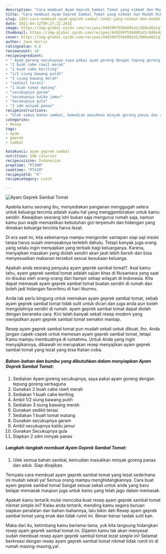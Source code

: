```yaml
---
description: "Cara membuat Ayam Geprek Sambal Tomat yang nikmat dan Mudah Dibuat"
title: "Cara membuat Ayam Geprek Sambal Tomat yang nikmat dan Mudah Dibuat"
slug: 1263-cara-membuat-ayam-geprek-sambal-tomat-yang-nikmat-dan-mudah-dibuat
date: 2021-04-12T09:37:22.243Z
image: https://img-global.cpcdn.com/recipes/449399f550d001d1/680x482cq70/ayam-geprek-sambal-tomat-foto-resep-utama.jpg
thumbnail: https://img-global.cpcdn.com/recipes/449399f550d001d1/680x482cq70/ayam-geprek-sambal-tomat-foto-resep-utama.jpg
cover: https://img-global.cpcdn.com/recipes/449399f550d001d1/680x482cq70/ayam-geprek-sambal-tomat-foto-resep-utama.jpg
author: Jane Harris
ratingvalue: 4.6
reviewcount: 10
recipeingredient:
- " Ayam goreng secukupnya saya pakai ayam goreng dengan tepung goreng serbaguna"
- "2 buah cabe rawit merah"
- "1 buah cabe keriting"
- "1/2 siung bawang putih"
- "3 siung bawang merah"
- "sedikit terasi"
- "1 buah tomat matang"
- "secukupnya garam"
- "secukupnya kaldu jamur"
- "Secukupnya gula"
- "2 sdm minyak panas"
recipeinstructions:
- "Ulek semua bahan sambal, kemudian masukkan minyak goreng panas dan aduk. Siap disajikan."
categories:
- Resep
tags:
- ayam
- geprek
- sambal

katakunci: ayam geprek sambal 
nutrition: 240 calories
recipecuisine: Indonesian
preptime: "PT30M"
cooktime: "PT41M"
recipeyield: "4"
recipecategory: Lunch

---
```



![Ayam Geprek Sambal Tomat](https://img-global.cpcdn.com/recipes/449399f550d001d1/680x482cq70/ayam-geprek-sambal-tomat-foto-resep-utama.jpg)

Apabila kamu seorang ibu, menyediakan panganan menggugah selera untuk keluarga tercinta adalah suatu hal yang menggembirakan untuk kamu sendiri. Kewajiban seorang istri bukan saja mengurus rumah saja, namun kamu pun wajib memastikan kebutuhan gizi terpenuhi dan hidangan yang dimakan keluarga tercinta harus lezat.

Di era  saat ini, kita sebenarnya mampu mengorder santapan siap saji meski tanpa harus susah memasaknya terlebih dahulu. Tetapi banyak juga orang yang selalu ingin menyajikan yang terbaik bagi keluarganya. Karena, menyajikan masakan yang diolah sendiri akan jauh lebih bersih dan bisa menyesuaikan makanan tersebut sesuai kesukaan keluarga. 



Apakah anda seorang penyuka ayam geprek sambal tomat?. Asal kamu tahu, ayam geprek sambal tomat adalah sajian khas di Nusantara yang saat ini disukai oleh orang-orang dari hampir setiap wilayah di Indonesia. Kita dapat memasak ayam geprek sambal tomat buatan sendiri di rumah dan boleh jadi hidangan favoritmu di hari liburmu.

Anda tak perlu bingung untuk memakan ayam geprek sambal tomat, sebab ayam geprek sambal tomat tidak sulit untuk dicari dan juga anda pun boleh mengolahnya sendiri di rumah. ayam geprek sambal tomat dapat diolah dengan beraneka cara. Kini telah banyak sekali resep modern yang menjadikan ayam geprek sambal tomat semakin mantap.

Resep ayam geprek sambal tomat pun mudah sekali untuk dibuat, lho. Anda jangan capek-capek untuk memesan ayam geprek sambal tomat, tetapi Kamu mampu membuatnya di rumahmu. Untuk Anda yang ingin menyajikannya, dibawah ini merupakan resep menyajikan ayam geprek sambal tomat yang lezat yang bisa Kalian coba.

<!--inarticleads1-->

##### Bahan-bahan dan bumbu yang dibutuhkan dalam menyiapkan Ayam Geprek Sambal Tomat:

1. Sediakan  Ayam goreng secukupnya, saya pakai ayam goreng dengan tepung goreng serbaguna
1. Gunakan 2 buah cabe rawit merah
1. Sediakan 1 buah cabe keriting
1. Ambil 1/2 siung bawang putih
1. Sediakan 3 siung bawang merah
1. Gunakan sedikit terasi
1. Sediakan 1 buah tomat matang
1. Gunakan secukupnya garam
1. Ambil secukupnya kaldu jamur
1. Gunakan Secukupnya gula
1. Siapkan 2 sdm minyak panas




<!--inarticleads2-->

##### Langkah-langkah membuat Ayam Geprek Sambal Tomat:

1. Ulek semua bahan sambal, kemudian masukkan minyak goreng panas dan aduk. Siap disajikan.




Ternyata cara membuat ayam geprek sambal tomat yang lezat sederhana ini mudah sekali ya! Semua orang mampu menghidangkannya. Cara buat ayam geprek sambal tomat Sangat sesuai sekali untuk anda yang baru belajar memasak maupun juga untuk kamu yang telah jago dalam memasak.

Apakah kamu tertarik mulai mencoba buat resep ayam geprek sambal tomat nikmat simple ini? Kalau anda tertarik, mending kamu segera buruan siapkan peralatan dan bahan-bahannya, lalu bikin deh Resep ayam geprek sambal tomat yang enak dan tidak rumit ini. Benar-benar taidak sulit kan. 

Maka dari itu, ketimbang kamu berlama-lama, yuk kita langsung hidangkan resep ayam geprek sambal tomat ini. Dijamin kamu tak akan menyesal sudah membuat resep ayam geprek sambal tomat lezat simple ini! Selamat berkreasi dengan resep ayam geprek sambal tomat nikmat tidak rumit ini di rumah masing-masing,ya!.


